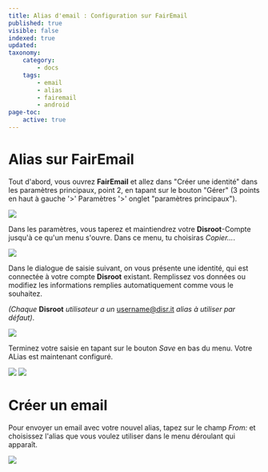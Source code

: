 ```yaml
---
title: Alias d'email : Configuration sur FairEmail
published: true
visible: false
indexed: true
updated:
taxonomy:
    category:
        - docs
    tags:
        - email
        - alias
        - fairemail
        - android
page-toc:
    active: true
---
```


# Alias sur FairEmail

Tout d'abord, vous ouvrez **FairEmail** et allez dans "Créer une identité" dans les paramètres principaux, point 2, en tapant sur le bouton "Gérer" (3 points en haut à gauche '>' Paramètres '>' onglet "paramètres principaux").

![](en/fairemail_alias_01.png)

Dans les paramètres, vous taperez et maintiendrez votre **Disroot**-Compte jusqu'à ce qu'un menu s'ouvre. Dans ce menu, tu choisiras *Copier...*.

![](en/fairemail_alias_02.png)

Dans le dialogue de saisie suivant, on vous présente une identité, qui est connectée à votre compte **Disroot** existant. Remplissez vos données ou modifiez les informations remplies automatiquement comme vous le souhaitez.

*(Chaque* **Disroot** *utilisateur a un* username@disr.it *alias à utiliser par défaut)*.

![](en/fairemail_alias_03.png)

Terminez votre saisie en tapant sur le bouton *Save* en bas du menu. Votre ALias est maintenant configuré.

![](en/fairemail_alias_04.png) ![](en/fairemail_alias_05.png)

# Créer un email
Pour envoyer un email avec votre nouvel alias, tapez sur le champ *From:* et choisissez l'alias que vous voulez utiliser dans le menu déroulant qui apparaît.

![](en/fairemail_alias_06.png)
